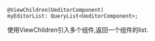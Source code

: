 ```nginx
@ViewChildren(UeditorComponent)
myEditorList: QueryList<UeditorComponent>;

```
使用ViewChildren引入多个组件,返回一个组件的list.
